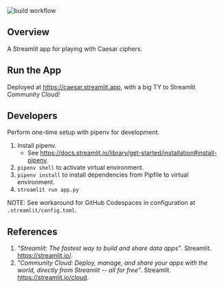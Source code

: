 ![build workflow](https://github.com/jelaiw/caesar-cipher/actions/workflows/build.yml/badge.svg)
## Overview
A Streamlit app for playing with Caesar ciphers.

## Run the App
Deployed at https://caesar.streamlit.app, with a big TY to Streamlit Community Cloud!

## Developers
Perform one-time setup with pipenv for development.
1. Install pipenv.
   * See https://docs.streamlit.io/library/get-started/installation#install-pipenv.
2. `pipenv shell` to activate virtual environment.
3. `pipenv install` to install dependencies from Pipfile to virtual environment.
4. `streamlit run app.py`

NOTE: See workaround for GitHub Codespaces in configuration at `.streamlit/config.toml`.

## References
1. *"Streamlit: The fastest way to build and share data apps"*. Streamlit. https://streamlit.io/.
1. *"Community Cloud: Deploy, manage, and share your apps with the world, directly from Streamlit -- all for free"*. Streamlit. https://streamlit.io/cloud.
